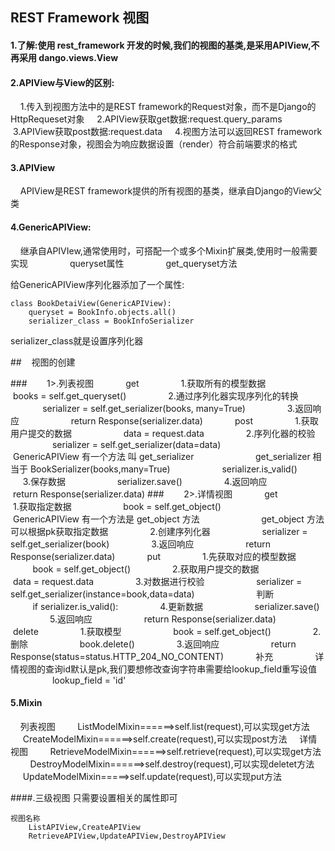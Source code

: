 ## REST Framework 视图

#### 1.了解:使用 rest_framework 开发的时候,我们的视图的基类,是采用APIView,不再采用 dango.views.View

#### 2.APIView与View的区别:
    1.传入到视图方法中的是REST framework的Request对象，而不是Django的HttpRequeset对象
    2.APIView获取get数据:request.query_params
    3.APIView获取post数据:request.data
    4.视图方法可以返回REST framework的Response对象，视图会为响应数据设置（render）符合前端要求的格式

#### 3.APIView
    APIView是REST framework提供的所有视图的基类，继承自Django的View父类

#### 4.GenericAPIView:

    继承自APIVIew,通常使用时，可搭配一个或多个Mixin扩展类,使用时一般需要实现
                queryset属性 
               get_queryset方法

给GenericAPIView序列化器添加了一个属性:

    class BookDetaiView(GenericAPIView):
        queryset = BookInfo.objects.all()
        serializer_class = BookInfoSerializer
    
 serializer_class就是设置序列化器
 
##    视图的创建

###        1>.列表视图
            get
                1.获取所有的模型数据
                    books = self.get_queryset()
                2.通过序列化器实现序列化的转换
                    serializer = self.get_serializer(books, many=True)
                3.返回响应
                    return Response(serializer.data)
            post
                1.获取用户提交的数据
                    data = request.data
                2.序列化器的校验
                    serializer = self.get_serializer(data=data)
                        GenericAPIView 有一个方法 叫 get_serializer
                        get_serializer 相当于 BookSerializer(books,many=True)
                    serializer.is_valid()
                3.保存数据
                    serializer.save()
                4.返回响应
                    return Response(serializer.data)
###        2>.详情视图
            get
                1.获取指定数据
                    book = self.get_object()
                        GenericAPIView 有一个方法是 get_object 方法
                        get_object 方法可以根据pk获取指定数据
                2.创建序列化器
                    serializer = self.get_serializer(book)
                3.返回响应
                    return Response(serializer.data)
            put
                1.先获取对应的模型数据
                    book = self.get_object()
                2.获取用户提交的数据
                    data = request.data
                3.对数据进行校验
                    serializer = self.get_serializer(instance=book,data=data)
                        判断
                            if serializer.is_valid():
                4.更新数据
                    serializer.save()
                5.返回响应
                    return Response(serializer.data)
            delete
                1.获取模型
                    book = self.get_object()
                2.删除
                    book.delete()
                3.返回响应
                    return Response(status=status.HTTP_204_NO_CONTENT)
            补充
                详情视图的查询id默认是pk,我们要想修改查询字符串需要给lookup_field重写设值
                    lookup_field = 'id'

####  5.Mixin
    列表视图
        ListModelMixin======>self.list(request),可以实现get方法
        CreateModelMixin======>self.create(request),可以实现post方法
    详情视图
        RetrieveModelMixin======>self.retrieve(request),可以实现get方法
        DestroyModelMixin======>self.destroy(request),可以实现deletet方法
        UpdateModelMixin=====>self.update(request),可以实现put方法

####.三级视图
    只需要设置相关的属性即可
    
    
    视图名称
        ListAPIView,CreateAPIView
        RetrieveAPIView,UpdateAPIView,DestroyAPIView

